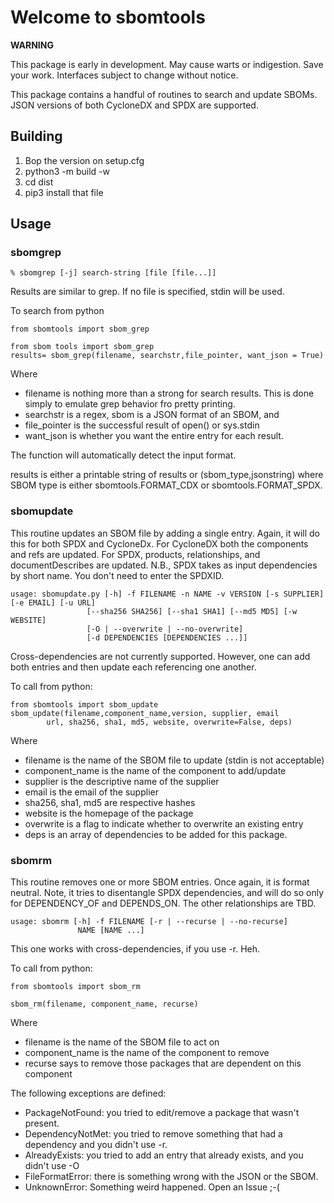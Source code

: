 # Welcome to sbomtools

**WARNING**

This package is early in development.  May cause warts or indigestion.
Save your work.  Interfaces subject to change without notice.

This package contains a handful of routines to search and update SBOMs.  JSON
versions of both CycloneDX and SPDX are supported.

## Building


1. Bop the version on setup.cfg
2. python3 -m build -w
3. cd dist
4. pip3 install that file


## Usage

### sbomgrep

    % sbomgrep [-j] search-string [file [file...]]

Results are similar to grep.  If no file is specified, stdin will be used.

To search from python

    from sbomtools import sbom_grep

    from sbom tools import sbom_grep
    results= sbom_grep(filename, searchstr,file_pointer, want_json = True)

Where
 - filename is nothing more than a strong for search results.  This is done simply
   to emulate grep behavior fro pretty printing.
 - searchstr is a regex, sbom is a JSON format of an SBOM, and
 - file_pointer is the successful result of open() or sys.stdin
 - want_json is whether you want the entire entry for each result.


The function will automatically detect the input format.

results is either a printable string of results or (sbom_type,jsonstring)
where SBOM type is either sbomtools.FORMAT_CDX or sbomtools.FORMAT_SPDX.


### sbomupdate

This routine updates an SBOM file by adding a single entry.  Again, it
will do this for both SPDX and CycloneDx.  For CycloneDX both the
components and refs are updated.  For SPDX, products, relationships, and
documentDescribes are updated.  N.B., SPDX takes as input dependencies by
short name.  You don't need to enter the SPDXID.

    usage: sbomupdate.py [-h] -f FILENAME -n NAME -v VERSION [-s SUPPLIER] [-e EMAIL] [-u URL]
                     [--sha256 SHA256] [--sha1 SHA1] [--md5 MD5] [-w WEBSITE]
                     [-O | --overwrite | --no-overwrite]
                     [-d DEPENDENCIES [DEPENDENCIES ...]]

Cross-dependencies are not currently supported.  However, one can add
both entries and then update each referencing one another.

To call from python:

    from sbomtools import sbom_update
    sbom_update(filename,component_name,version, supplier, email
    		url, sha256, sha1, md5, website, overwrite=False, deps)

Where

 - filename is the name of the SBOM file to update (stdin is not acceptable)
 - component_name is the name of the component to add/update
 - supplier is the descriptive name of the supplier
 - email is the email of the supplier
 - sha256, sha1, md5 are respective hashes
 - website is the homepage of the package
 - overwrite is a flag to indicate whether to overwrite an existing entry
 - deps is an array of dependencies to be added for this package.
 
### sbomrm

This routine removes one or more SBOM entries.  Once again, it is format
neutral.  Note, it tries to disentangle SPDX dependencies, and will do
so only for DEPENDENCY_OF and DEPENDS_ON.  The other relationships are TBD.

    usage: sbomrm [-h] -f FILENAME [-r | --recurse | --no-recurse]
                   NAME [NAME ...]

This one works with cross-dependencies, if you use -r.  Heh.

To call from python:

    from sbomtools import sbom_rm

    sbom_rm(filename, component_name, recurse)

Where
 - filename is the name of the SBOM file to act on
 - component_name is the name of the component to remove
 - recurse says to remove those packages that are dependent on this component

The following exceptions are defined:

 - PackageNotFound: you tried to edit/remove a package that wasn't present.
 - DependencyNotMet: you tried to remove something that had a dependency
   		     and you didn't use -r.
 - AlreadyExists: you tried to add an entry that already exists, and you
                  didn't use -O
 - FileFormatError: there is something wrong with the JSON or the SBOM.
 - UnknownError: Something weird happened.  Open an Issue ;-(
